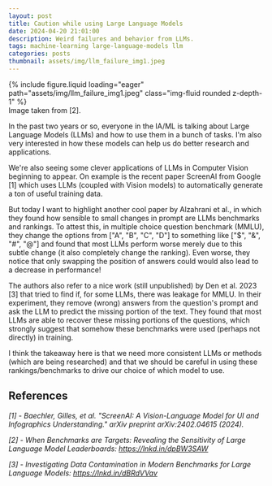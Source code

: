 ```yaml
---
layout: post
title: Caution while using Large Language Models
date: 2024-04-20 21:01:00
description: Weird failures and behavior from LLMs.
tags: machine-learning large-language-models llm
categories: posts
thumbnail: assets/img/llm_failure_img1.jpeg
---
```



<div class="row mt-3">
    <div class="col-sm mt-3 mt-md-0">
        {% include figure.liquid loading="eager" path="assets/img/llm_failure_img1.jpeg" class="img-fluid rounded z-depth-1" %}
    </div>
</div>
<div class="caption">
    Image taken from [2].
</div>


In the past two years or so, everyone in the IA/ML is talking about Large Language Models (LLMs) and how to use them in a bunch of tasks. I'm also very interested in how these models can help us do better research and applications.

We're also seeing some clever applications of LLMs in Computer Vision beginning to appear. On example is the recent paper ScreenAI from Google [1] which uses LLMs (coupled with Vision models) to automatically generate a ton of useful training data.

But today I want to highlight another cool paper by Alzahrani et al., in which they found how sensible to small changes in prompt are LLMs benchmarks and rankings. To attest this, in multiple choice question benchmark (MMLU), they change the options from ["A", "B", "C", "D"] to something like ["$", "&", "#", "@"] and found that most LLMs perform worse merely due to this subtle change (it also completely change the ranking). Even worse, they notice that only swapping the position of answers could would also lead to a decrease in performance!

The authors also refer to a nice work (still unpublished) by Den et al. 2023 [3] that tried to find if, for some LLMs, there was leakage for MMLU. In their experiment, they remove (wrong) answers from the question's prompt and ask the LLM to predict the missing portion of the text. They found that most LLMs are able to recover these missing portions of the questions, which strongly suggest that somehow these benchmarks were used (perhaps not directly) in training.

I think the takeaway here is that we need more consistent LLMs or methods (which are being researched) and that we should be careful in using these rankings/benchmarks to drive our choice of which model to use.

## References

_[1] - Baechler, Gilles, et al. "ScreenAI: A Vision-Language Model for UI and Infographics Understanding." arXiv preprint arXiv:2402.04615 (2024)._

_[2] - When Benchmarks are Targets: Revealing the Sensitivity of Large Language Model Leaderboards: https://lnkd.in/dpBW3SAW_

_[3] - Investigating Data Contamination in Modern Benchmarks for Large Language Models: https://lnkd.in/dBRdVVav_


